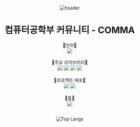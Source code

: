 <div align="center" background="red" style="color= green">

![header](https://capsule-render.vercel.app/api?type=waving&text=COMMA&height=250&fontColor=FFFFFF&fontSize=60&fontAlignY=40&color=timeGradient)
# 컴퓨터공학부 커뮤니티 - COMMA
<div align="center">📗언어📗</div>
<div align="center">
  <img src="https://img.shields.io/badge/JavaScript-F7DF1E?style=for-the-badge&logo=JavaScript&logoColor=white"/>
</div>  
<br/>

<div align="center">📕주요 라이브러리📕</div>
<div align="center">
  <img src="https://img.shields.io/badge/React-61DAFB?style=for-the-badge&logo=react&logoColor=white"/>
  <img src="https://img.shields.io/badge/React Router-CA4245?style=for-the-badge&logo=react router&logoColor=white"/>
  <img src="https://img.shields.io/badge/Axios-5A29E4?style=for-the-badge&logo=Axios&logoColor=white"/>
  <img src="https://img.shields.io/badge/Redux-764ABC?style=for-the-badge&logo=redux&logoColor=white"/>
</div>
<br/>

<div align="center">📘프로젝트 배포📘</div>
<div align="center">
  <img src="https://img.shields.io/badge/Amazon AWS-232F3E?style=for-the-badge&logo=Amazon AWS&logoColor=white"/>
  <img src="https://img.shields.io/badge/Amazon EC2-FF9900?style=for-the-badge&logo=Amazon EC2&logoColor=black"/>
</div>
<br/>

<div align="center">📙툴📙</div>
<div align="center">
  <img src="https://img.shields.io/badge/Visual Studio Code-007ACC?style=for-the-badge&logo=Visual Studio Code&logoColor=white"/>
</div>
<br/>

![Top Langs](https://github-readme-stats.vercel.app/api/top-langs/?username=mintmin0320&layout=compact)
  
  </div>
